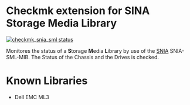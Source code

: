 # Checkmk extension for SINA Storage Media Library

<a href="https://github.com/jiuka/checkmk_snia_sml/actions"><img alt="checkmk_snia_sml status" src="https://github.com/jiuka/checkmk_snia_sml/workflows/build/badge.svg"></a>

Monitores the status of a **S**torage **M**edia **L**ibrary by use of the [SNIA](https://www.snia.org/) SNIA-SML-MIB. The Status of the Chassis and the Drives is checked.

# Known Libraries

 * Dell EMC ML3
